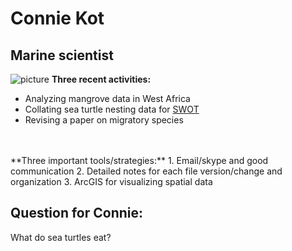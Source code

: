 # Connie Kot
## Marine scientist
![picture](http://www.what-do-turtles-eat.com/wp-content/uploads/2014/10/Sea-Turtles-Habitat.jpg)
**Three recent activities:**
* Analyzing mangrove data in West Africa
* Collating sea turtle nesting data for [SWOT](http://seamap.env.duke.edu/swot)
* Revising a paper on migratory species
<br>
<br>
**Three important tools/strategies:**
1. Email/skype and good communication
2. Detailed notes for each file version/change and organization
3. ArcGIS for visualizing spatial data

## Question for Connie:

What do sea turtles eat?


